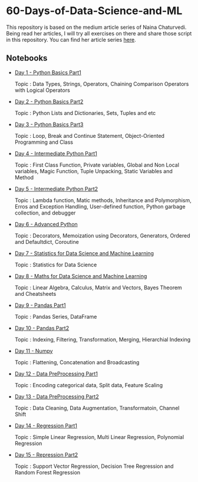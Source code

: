 # 60-Days-of-Data-Science-and-ML

This repository is based on the medium article series of Naina Chaturvedi. Being read her articles, I will try all exercises on there and share those script in this repository. You can find her article series [here](https://medium.com/coders-mojo/day-1-day-60-quick-recap-of-60-days-of-data-science-and-ml-6fc021643d1).


## Notebooks

- [Day 1 - Python Basics Part1](https://github.com/thunderstroke325/60-Days-of-Data-Science-and-ML/blob/main/Day_01_Python_Basics_Part1.ipynb)

    Topic : Data Types, Strings, Operators, Chaining Comparison Operators with Logical Operators

- [Day 2 - Python Basics Part2](https://github.com/thunderstroke325/60-Days-of-Data-Science-and-ML/blob/main/Day_02_Python_Basics_Part2.ipynb)

    Topic : Python Lists and Dictionaries, Sets, Tuples and etc

- [Day 3 - Python Basics Part3](https://github.com/thunderstroke325/60-Days-of-Data-Science-and-ML/blob/main/Day_03_Python_Basics_Part3.ipynb)

    Topic : Loop, Break and Continue Statement, Object-Oriented Programming and Class

- [Day 4 - Intermediate Python Part1](https://github.com/thunderstroke325/60-Days-of-Data-Science-and-ML/blob/main/Day_04_Intermediate_Python_Part1.ipynb)

    Topic : First Class Function, Private variables, Global and Non Local variables, Magic Function, Tuple Unpacking, Static Variables and Method

- [Day 5 - Intermediate Python Part2](https://github.com/thunderstroke325/60-Days-of-Data-Science-and-ML/blob/main/Day_05_Intermediate_Python_Part2.ipynb)

    Topic : Lambda function, Matic methods, Inheritance and Polymorphism, Erros and Exception Handling, User-defined function, Python garbage collection, and debugger

- [Day 6 - Advanced Python](https://github.com/thunderstroke325/60-Days-of-Data-Science-and-ML/blob/main/Day_06_Advanced_Python.ipynb)

    Topic : Decorators, Memoization using Decorators, Generators, Ordered and Defaultdict, Coroutine

- [Day 7 - Statistics for Data Science and Machine Learning](https://github.com/thunderstroke325/60-Days-of-Data-Science-and-ML/blob/main/Day_07_Statistics_for_Data_Science_and_Machine_Learning.ipynb)

    Topic : Statistics for Data Science

- [Day 8 - Maths for Data Science and Machine Learning](https://github.com/thunderstroke325/60-Days-of-Data-Science-and-ML/blob/main/Day_08_Maths_for_Data_Science_and_Machine_Learning.ipynb)

    Topic : Linear Algebra, Calculus, Matrix and Vectors, Bayes Theorem and Cheatsheets

- [Day 9 - Pandas Part1](https://github.com/thunderstroke325/60-Days-of-Data-Science-and-ML/blob/main/Day_09_Pandas_Part1.ipynb)

    Topic : Pandas Series, DataFrame

- [Day 10 - Pandas Part2](https://github.com/thunderstroke325/60-Days-of-Data-Science-and-ML/blob/main/Day_10_Pandas_Part2.ipynb)

    Topic : Indexing, Filtering, Transformation, Merging, Hierarchial Indexing

- [Day 11 - Numpy](https://github.com/thunderstroke325/60-Days-of-Data-Science-and-ML/blob/main/Day_11_Numpy.ipynb)

    Topic : Flattening, Concatenation and Broadcasting

- [Day 12 - Data PreProcessing Part1](https://github.com/thunderstroke325/60-Days-of-Data-Science-and-ML/blob/main/Day_12_Data_PreProcessing_Part1.ipynb)

    Topic : Encoding categorical data, Split data, Feature Scaling

- [Day 13 - Data PreProcessing Part2](https://github.com/thunderstroke325/60-Days-of-Data-Science-and-ML/blob/main/Day_13_Data_PreProcessing_Part2.ipynb)

    Topic : Data Cleaning, Data Augmentation, Transformatoin, Channel Shift

- [Day 14 - Regression Part1](https://github.com/thunderstroke325/60-Days-of-Data-Science-and-ML/blob/main/Day_14_Regression_Part1.ipynb)

    Topic : Simple Linear Regression, Multi Linear Regression, Polynomial Regression

- [Day 15 - Repression Part2](https://github.com/thunderstroke325/60-Days-of-Data-Science-and-ML/blob/main/Day_15_Regression_Part2.ipynb)

    Topic : Support Vector Regression, Decision Tree Regression and Random Forest Regression
